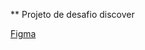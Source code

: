** Projeto de desafio discover

<a href="https://www.figma.com/file/ubtfJScETIejjHeAQLWTKc/DD-%2F-RocketNews-(Copy)?node-id=3%3A2">Figma</a>

